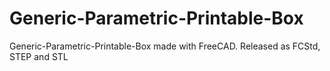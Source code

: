 # Generic-Parametric-Printable-Box
Generic-Parametric-Printable-Box made with FreeCAD. Released as FCStd, STEP and STL
